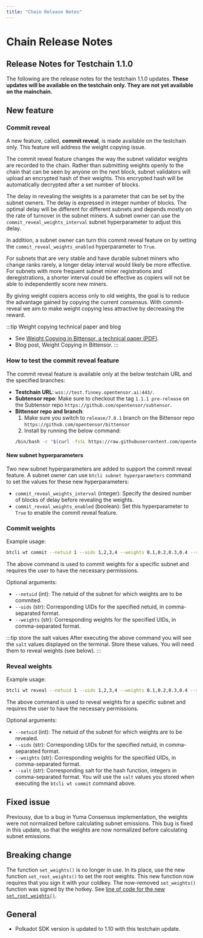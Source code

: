 ```yaml
---
title: "Chain Release Notes"
---
```


# Chain Release Notes

## Release Notes for Testchain 1.1.0

The following are the release notes for the testchain 1.1.0 updates. **These updates will be available on the testchain only. They are not yet available on the mainchain.**

## New feature

### Commit reveal

A new feature, called, **commit reveal**, is made available on the testchain only. This feature will address the weight copying issue. 

The commit reveal feature changes the way the subnet validator weights are recorded to the chain. Rather than submitting weights openly to the chain that can be seen by anyone on the next block, subnet validators will upload an encrypted hash of their weights. This encrypted hash will be automatically decrypted after a set number of blocks. 

The delay in revealing the weights is a parameter that can be set by the subnet owners. The delay is expressed in integer number of blocks. The optimal delay will be different for different subnets and depends mostly on the rate of turnover in the subnet miners. A subnet owner can use the `commit_reveal_weights_interval` subnet hyperparameter to adjust this delay.

In addition, a subnet owner can turn this commit reveal feature on by setting the `commit_reveal_weights_enabled` hyperparameter to `True`.

For subnets that are very stable and have durable subnet miners who change ranks rarely, a longer delay interval would likely be more effective. For subnets with more frequent subnet miner registrations and deregistrations, a shorter interval could be effective as copiers will not be able to independently score new miners.

By giving weight copiers access only to old weights, the goal is to reduce the advantage gained by copying the current consensus. With commit-reveal we aim to make weight copying less attractive by decreasing the reward.

:::tip Weight copying technical paper and blog
- See [Weight Copying in Bittensor, a technical paper (PDF)](https://github.com/opentensor/developer-docs/tree/main/static/papers/BT_Weight_Copier-29May2024.pdf).
- Blog post, Weight Copying in Bittensor.
:::

### How to test the commit reveal feature

The commit reveal feature is available only at the below testchain URL and the specified branches:

- **Testchain URL**: `wss://test.finney.opentensor.ai:443/`.
- **Subtensor repo**: Make sure to checkout the tag `1.1.1 pre-release` on the Subtensor repo `https://github.com/opentensor/subtensor`.
- **Bittensor repo and branch**: 
    1. Make sure you switch to `release/7.0.1` branch on the Bittensor repo `https://github.com/opentensor/bittensor`
    2. Install by running the below command:
    ```bash
    /bin/bash -c "$(curl -fsSL https://raw.githubusercontent.com/opentensor/bittensor/master/scripts/install.sh)"
    ```

#### New subnet hyperparameters

Two new subnet hyperparameters are added to support the commit reveal feature. A subnet owner can use `btcli subnet hyperparameters` command to set the values for these new hyperparameters:

- `commit_reveal_weights_interval` (integer): Specify the desired number of blocks of delay before revealing the weights. 
- `commit_reveal_weights_enabled` (boolean): Set this hyperparameter to `True` to enable the commit reveal feature.

### Commit weights

Example usage:

```bash
btcli wt commit --netuid 1 --uids 1,2,3,4 --weights 0.1,0.2,0.3,0.4 --subtensor.network wss://test.chain.opentensor.ai:443
```
The above command is used to commit weights for a specific subnet and requires the user to have the necessary permissions.

Optional arguments:
- ``--netuid`` (int): The netuid of the subnet for which weights are to be commited.
- ``--uids`` (str): Corresponding UIDs for the specified netuid, in comma-separated format.
- ``--weights`` (str): Corresponding weights for the specified UIDs, in comma-separated format.

:::tip store the salt values 
After executing the above command you will see the `salt` values displayed on the terminal. Store these values. You will need them to reveal weights (see below).
:::

### Reveal weights

Example usage:

```bash
btcli wt reveal --netuid 1 --uids 1,2,3,4 --weights 0.1,0.2,0.3,0.4 --salt 163,241,217,11,161,142,147,189 --subtensor.network wss://test.chain.opentensor.ai:443
```

The above command is used to reveal weights for a specific subnet and requires the user to have the necessary permissions.

Optional arguments:
- ``--netuid`` (int): The netuid of the subnet for which weights are to be revealed.
- ``--uids`` (str): Corresponding UIDs for the specified netuid, in comma-separated format.
- ``--weights`` (str): Corresponding weights for the specified UIDs, in comma-separated format.
- ``--salt`` (str): Corresponding salt for the hash function, integers in comma-separated format. You will use the `salt` values you stored when executing the `btcli wt commit` command above.


## Fixed issue

Previousy, due to a bug in Yuma Consensus implementation, the weights were not normalized before calculating subnet emissions. This bug is fixed in this update, so that the weights are now normalized before calculating subnet emissions.

## Breaking change

The function `set_weights()` is no longer in use. In its place, use the new function `set_root_weights()` to set the root weights. This new function now requires that you sign it with your coldkey. The now-removed `set_weights()` function was signed by the hotkey. See [line of code for the new `set_root_weights()`](https://github.com/opentensor/subtensor/blob/development/pallets/subtensor/src/root.rs#L585). 

## General

- Polkadot SDK version is updated to 1.10 with this testchain update.